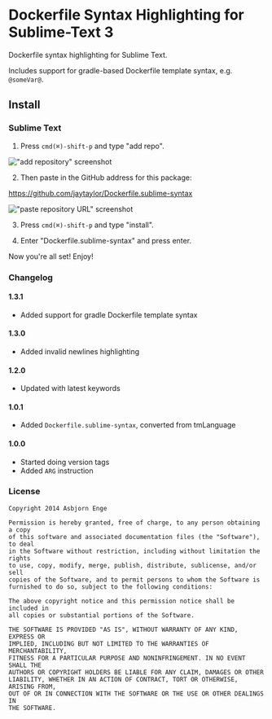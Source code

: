 # Dockerfile Syntax Highlighting for Sublime-Text 3

Dockerfile syntax highlighting for Sublime Text.

Includes support for gradle-based Dockerfile template syntax, e.g. `@someVar@`.

## Install

### Sublime Text

1. Press `cmd(⌘)-shift-p` and type "add repo".

!["add repository" screenshot](http://www.macdrifter.com/uploads/2012/08/Screen%20Shot%2020120801_222551.jpg)

2. Then paste in the GitHub address for this package:

https://github.com/jaytaylor/Dockerfile.sublime-syntax

!["paste repository URL" screenshot](https://user-images.githubusercontent.com/435652/34308432-360cfebe-e702-11e7-9444-215c4686e787.png)

3. Press `cmd(⌘)-shift-p` and type "install".

4. Enter "Dockerfile.sublime-syntax" and press enter.

Now you're all set!  Enjoy!

### Changelog

#### 1.3.1

* Added support for gradle Dockerfile template syntax

#### 1.3.0

* Added invalid newlines highlighting

#### 1.2.0

* Updated with latest keywords

#### 1.0.1

* Added `Dockerfile.sublime-syntax`, converted from tmLanguage

#### 1.0.0

* Started doing version tags
* Added `ARG` instruction

### License

	Copyright 2014 Asbjorn Enge

	Permission is hereby granted, free of charge, to any person obtaining a copy
	of this software and associated documentation files (the "Software"), to deal
	in the Software without restriction, including without limitation the rights
	to use, copy, modify, merge, publish, distribute, sublicense, and/or sell
	copies of the Software, and to permit persons to whom the Software is
	furnished to do so, subject to the following conditions:

	The above copyright notice and this permission notice shall be included in
	all copies or substantial portions of the Software.

	THE SOFTWARE IS PROVIDED "AS IS", WITHOUT WARRANTY OF ANY KIND, EXPRESS OR
	IMPLIED, INCLUDING BUT NOT LIMITED TO THE WARRANTIES OF MERCHANTABILITY,
	FITNESS FOR A PARTICULAR PURPOSE AND NONINFRINGEMENT. IN NO EVENT SHALL THE
	AUTHORS OR COPYRIGHT HOLDERS BE LIABLE FOR ANY CLAIM, DAMAGES OR OTHER
	LIABILITY, WHETHER IN AN ACTION OF CONTRACT, TORT OR OTHERWISE, ARISING FROM,
	OUT OF OR IN CONNECTION WITH THE SOFTWARE OR THE USE OR OTHER DEALINGS IN
	THE SOFTWARE.
